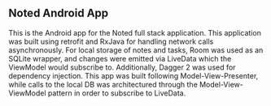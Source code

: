 ## Noted Android App

This is the Android app for the Noted full stack application. This application was built using retrofit and RxJava for handling network calls asynchronously. For local storage of notes and tasks, Room was used as an SQLite wrapper, and changes were emitted via LiveData which the ViewModel would subscribe to. Additionally, Dagger 2 was used for dependency injection. This app was built following Model-View-Presenter, while calls to the local DB was architectured through the Model-View-ViewModel pattern in order to subscribe to LiveData. 
